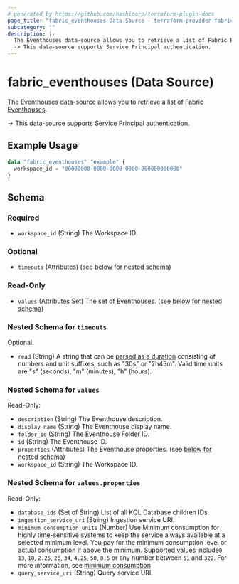 ```yaml
---
# generated by https://github.com/hashicorp/terraform-plugin-docs
page_title: "fabric_eventhouses Data Source - terraform-provider-fabric"
subcategory: ""
description: |-
  The Eventhouses data-source allows you to retrieve a list of Fabric Eventhouses https://learn.microsoft.com/fabric/real-time-intelligence/eventhouse.
  -> This data-source supports Service Principal authentication.
---
```


# fabric_eventhouses (Data Source)

The Eventhouses data-source allows you to retrieve a list of Fabric [Eventhouses](https://learn.microsoft.com/fabric/real-time-intelligence/eventhouse).

-> This data-source supports Service Principal authentication.

## Example Usage

```terraform
data "fabric_eventhouses" "example" {
  workspace_id = "00000000-0000-0000-0000-000000000000"
}
```

<!-- schema generated by tfplugindocs -->
## Schema

### Required

- `workspace_id` (String) The Workspace ID.

### Optional

- `timeouts` (Attributes) (see [below for nested schema](#nestedatt--timeouts))

### Read-Only

- `values` (Attributes Set) The set of Eventhouses. (see [below for nested schema](#nestedatt--values))

<a id="nestedatt--timeouts"></a>

### Nested Schema for `timeouts`

Optional:

- `read` (String) A string that can be [parsed as a duration](https://pkg.go.dev/time#ParseDuration) consisting of numbers and unit suffixes, such as "30s" or "2h45m". Valid time units are "s" (seconds), "m" (minutes), "h" (hours).

<a id="nestedatt--values"></a>

### Nested Schema for `values`

Read-Only:

- `description` (String) The Eventhouse description.
- `display_name` (String) The Eventhouse display name.
- `folder_id` (String) The Eventhouse Folder ID.
- `id` (String) The Eventhouse ID.
- `properties` (Attributes) The Eventhouse properties. (see [below for nested schema](#nestedatt--values--properties))
- `workspace_id` (String) The Workspace ID.

<a id="nestedatt--values--properties"></a>

### Nested Schema for `values.properties`

Read-Only:

- `database_ids` (Set of String) List of all KQL Database children IDs.
- `ingestion_service_uri` (String) Ingestion service URI.
- `minimum_consumption_units` (Number) Use Minimum consumption for highly time-sensitive systems to keep the service always available at a selected minimum level. You pay for the minimum consumption level or actual consumption if above the minimum. Supported values include`0`, `13`, `18`, `2.25`, `26`, `34`, `4.25`, `50`, `8.5` or any number between `51` and `322`. For more information, see [minimum consumption](https://learn.microsoft.com/fabric/real-time-intelligence/eventhouse#minimum-consumption)
- `query_service_uri` (String) Query service URI.
